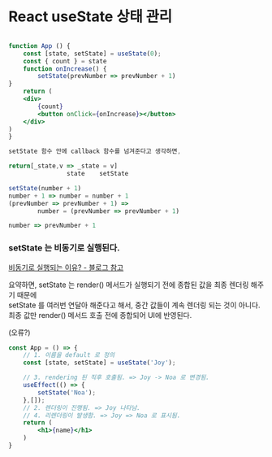 # React useState 상태 관리

```jsx

function App () {
	const [state, setState] = useState(0);
	const { count } = state
	function onIncrease() {
		setState(prevNumber => prevNumber + 1)
}
	return (
	<div>
		{count}
		<button onClick={onIncrease}></button>
	</div>
)
}

setState 함수 안에 callback 함수를 넘겨준다고 생각하면,

return[_state,v => _state = v]
				state    setState

setState(number + 1)
number + 1 => number = number + 1
(prevNumber => prevNumber + 1) => 
		number = (prevNumber => prevNumber + 1) 

number => prevNumber + 1
```

### setState 는 비동기로 실행된다.

[비동기로 실행되는 이유? - 블로그 참고](https://velog.io/@kym123123/%EB%B9%84%EB%8F%99%EA%B8%B0%EB%A1%9C-%EB%8F%99%EC%9E%91%ED%95%98%EB%8A%94-react%EC%9D%98-setState%EC%97%90-%EB%8C%80%ED%95%98%EC%97%AC)

요약하면, setState 는 render() 메서드가 실행되기 전에 종합된 값을 최종 렌더링 해주기 때문에  
setState 를 여러번 연달아 해준다고 해서, 중간 값들이 계속 렌더링 되는 것이 아니다.  
최종 값만 render() 메서드 호출 전에 종합되어 UI에 반영된다.  

(오류?)
```jsx
const App = () => {
	// 1. 이름을 default 로 정의
	const [state, setState] = useState('Joy');

	// 3. rendering 된 직후 호출됨. => Joy -> Noa 로 변경됨.
	useEffect(() => {
		setState('Noa');
	},[]);
	// 2. 렌더링이 진행됨. => Joy 나타남.
	// 4. 리렌더링이 발생함. => Joy => Noa 로 표시됨.
	return (
		<h1>{name}</h1>
	)
}
```